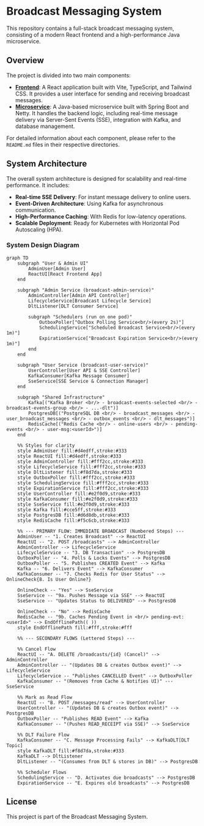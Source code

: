 # Broadcast Messaging System

This repository contains a full-stack broadcast messaging system, consisting of a modern React frontend and a high-performance Java microservice.

## Overview

The project is divided into two main components:

-   **[Frontend](./broadcast-frontend/README.md)**: A React application built with Vite, TypeScript, and Tailwind CSS. It provides a user interface for sending and receiving broadcast messages.
-   **[Microservice](./broadcast-microservice/README.md)**: A Java-based microservice built with Spring Boot and Netty. It handles the backend logic, including real-time message delivery via Server-Sent Events (SSE), integration with Kafka, and database management.

For detailed information about each component, please refer to the `README.md` files in their respective directories.

## System Architecture

The overall system architecture is designed for scalability and real-time performance. It includes:

-   **Real-time SSE Delivery**: For instant message delivery to online users.
-   **Event-Driven Architecture**: Using Kafka for asynchronous communication.
-   **High-Performance Caching**: With Redis for low-latency operations.
-   **Scalable Deployment**: Ready for Kubernetes with Horizontal Pod Autoscaling (HPA).

### System Design Diagram
```mermaid
graph TD
    subgraph "User & Admin UI"
        AdminUser[Admin User]
        ReactUI[React Frontend App]
    end

    subgraph "Admin Service (broadcast-admin-service)"
        AdminController[Admin API Controller]
        LifecycleService[Broadcast Lifecycle Service]
        DltListener[DLT Consumer Service]
        
        subgraph "Schedulers (run on one pod)"
            OutboxPoller["Outbox Polling Service<br/>(every 2s)"]
            SchedulingService["Scheduled Broadcast Service<br/>(every 1m)"]
            ExpirationService["Broadcast Expiration Service<br/>(every 1m)"]
        end
    end

    subgraph "User Service (broadcast-user-service)"
        UserController[User API & SSE Controller]
        KafkaConsumer[Kafka Message Consumer]
        SseService[SSE Service & Connection Manager]
    end

    subgraph "Shared Infrastructure"
        Kafka[("Kafka Broker <br/> - broadcast-events-selected <br/> - broadcast-events-group <br/> - ...-dlt")]
        PostgresDB[("PostgreSQL DB <br/> - broadcast_messages <br/> - user_broadcast_messages <br/> - outbox_events <br/> - dlt_messages")]
        RedisCache[("Redis Cache <br/> - online-users <br/> - pending-events <br/> - user-msg:<userId>")]
    end

    %% Styles for clarity
    style AdminUser fill:#d4edff,stroke:#333
    style ReactUI fill:#d4edff,stroke:#333
    style AdminController fill:#fff2cc,stroke:#333
    style LifecycleService fill:#fff2cc,stroke:#333
    style DltListener fill:#f8d7da,stroke:#333
    style OutboxPoller fill:#fff2cc,stroke:#333
    style SchedulingService fill:#fff2cc,stroke:#333
    style ExpirationService fill:#fff2cc,stroke:#333
    style UserController fill:#e2f0d9,stroke:#333
    style KafkaConsumer fill:#e2f0d9,stroke:#333
    style SseService fill:#e2f0d9,stroke:#333
    style Kafka fill:#cce5ff,stroke:#333
    style PostgresDB fill:#d6d8db,stroke:#333
    style RedisCache fill:#f5c6cb,stroke:#333
    
    %% --- PRIMARY FLOW: IMMEDIATE BROADCAST (Numbered Steps) ---
    AdminUser -- "1. Creates Broadcast" --> ReactUI
    ReactUI -- "2. POST /broadcasts" --> AdminController
    AdminController --> LifecycleService
    LifecycleService -- "3. DB Transaction" --> PostgresDB
    OutboxPoller -- "4. Polls & Locks Events" --> PostgresDB
    OutboxPoller -- "5. Publishes CREATED Event" --> Kafka
    Kafka -- "6. Delivers Event" --> KafkaConsumer
    KafkaConsumer -- "7. Checks Redis for User Status" --> OnlineCheck{8. Is User Online?}

    OnlineCheck -- "Yes" --> SseService
    SseService -- "9a. Pushes Message via SSE" --> ReactUI
    SseService -- "Updates Status to DELIVERED" --> PostgresDB
    
    OnlineCheck -- "No" --> RedisCache
    RedisCache -- "9b. Caches Pending Event in <br/> pending-evt:<userId>" --> EndOfflinePath(( ))
    style EndOfflinePath fill:#fff,stroke:#fff

    %% --- SECONDARY FLOWS (Lettered Steps) ---

    %% Cancel Flow
    ReactUI -- "A. DELETE /broadcasts/{id} (Cancel)" --> AdminController
    AdminController -- "(Updates DB & creates Outbox event)" --> LifecycleService
    LifecycleService -- "Publishes CANCELLED Event" --> OutboxPoller
    KafkaConsumer -- "(Removes from Cache & Notifies UI)" --- SseService
    
    %% Mark as Read Flow
    ReactUI -- "B. POST /messages/read" --> UserController
    UserController -- "(Updates DB & creates Outbox event)" --> PostgresDB
    OutboxPoller -- "Publishes READ Event" --> Kafka
    KafkaConsumer -- "(Pushes READ_RECEIPT via SSE)" --> SseService

    %% DLT Failure Flow
    KafkaConsumer -- "C. Message Processing Fails" --> KafkaDLT[DLT Topic]
    style KafkaDLT fill:#f8d7da,stroke:#333
    KafkaDLT --> DltListener
    DltListener -- "(Consumes from DLT & stores in DB)" --> PostgresDB
    
    %% Scheduler Flows
    SchedulingService -- "D. Activates due broadcasts" --> PostgresDB
    ExpirationService -- "E. Expires old broadcasts" --> PostgresDB
```

## License

This project is part of the Broadcast Messaging System.

